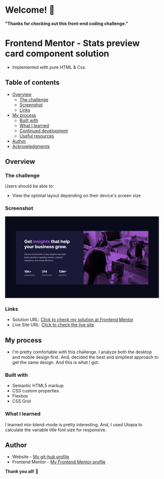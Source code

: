 # Welcome! 👋

**"Thanks for checking out this front-end coding challenge."**

# Frontend Mentor - Stats preview card component solution

- Implemented with pure HTML & Css.

## Table of contents

- [Overview](#overview)
  - [The challenge](#the-challenge)
  - [Screenshot](#screenshot)
  - [Links](#links)
- [My process](#my-process)
  - [Built with](#built-with)
  - [What I learned](#what-i-learned)
  - [Continued development](#continued-development)
  - [Useful resources](#useful-resources)
- [Author](#author)
- [Acknowledgments](#acknowledgments)

## Overview

### The challenge

Users should be able to:

- View the optimal layout depending on their device's screen size

### Screenshot

![](./images/live-site-screenshot.png)

### Links

- Solution URL: [Click to check my solution at Frontend Mentor]()
- Live Site URL: [Click to check the live site]()

## My process

- I'm pretty comfortable with this challenge. I analyze both the desktop and mobile design first. And, decided the best and simpliest approach to get the same design. And this is what I got.

### Built with

- Semantic HTML5 markup
- CSS custom properties
- Flexbox
- CSS Grid

### What I learned

I learned mix-blend-mode is pretty interesting. And, I used Utopia to calculate the variable title font size for responsive.

## Author

- Website - [My git-hub profile](https://github.com/CGM-ThanHtike)
- Frontend Mentor - [My Frontend Mentor profile](https://www.frontendmentor.io/profile/CGM-ThanHtike)

**Thank you all!** 🚀